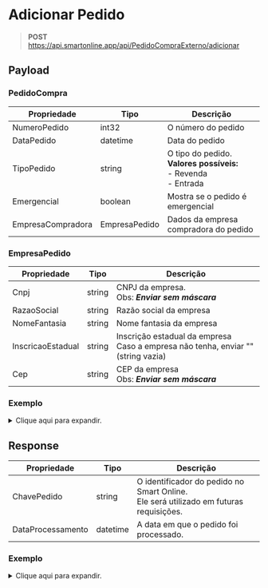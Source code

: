 # Adicionar Pedido

> **POST** https://api.smartonline.app/api/PedidoCompraExterno/adicionar

## Payload

### PedidoCompra

| **Propriedade**   | **Tipo**      | **Descrição**                                                          |
| ----------------- | ------------- | ---------------------------------------------------------------------- |
| NumeroPedido      | int32         | O número do pedido                                                     |
| DataPedido        | datetime      | Data do pedido                                                         |
| TipoPedido        | string        | O tipo do pedido.<br>**Valores possíveis:**<br>- Revenda <br>- Entrada |
| Emergencial       | boolean       | Mostra se o pedido é emergencial                                       |
| EmpresaCompradora | EmpresaPedido | Dados da empresa compradora do pedido                                  |

### EmpresaPedido

| **Propriedade**   | **Tipo** | **Descrição**                                                                       |
| ----------------- | -------- | ----------------------------------------------------------------------------------- |
| Cnpj              | string   | CNPJ da empresa.<br> Obs: **_Enviar sem máscara_**                                  |
| RazaoSocial       | string   | Razão social da empresa                                                             |
| NomeFantasia      | string   | Nome fantasia da empresa                                                            |
| InscricaoEstadual | string   | Inscrição estadual da empresa<br>Caso a empresa não tenha, enviar "" (string vazia) |
| Cep               | string   | CEP da empresa<br> Obs: **_Enviar sem máscara_**                                    |

### Exemplo

<details>
<summary>Clique aqui para expandir.</summary>

```json
{
  "NumeroPedido": 1,
  "DataPedido": "2021-03-22 00:00-03:00",
  "TipoPedido": "Revenda",
  "Emergencial": false,
  "CondicaoPagamento": "60 DDL",
  "PercentualFrete": 0,
  "PercentualCustoFinanceiro": 0,
  "Observacao": "Este pedido é um payload de exemplo",
  "DescricaoRegimeEspecial": "Esta descrição também é um exemplo",
  "QuantidadeItens": 1,
  "ValorTotalPedido": 199.0,
  "Coleta": false,
  "PedidoProgramado": false,
  "EmailNFe": "nfe@onlineapp.com.br",
  "EmpresaCompradora": {
    "Cnpj": "99999999999999",
    "RazaoSocial": "Online Applications",
    "NomeFantasia": "Online Applications",
    "InscricaoEstadual": "99999999999",
    "Cep": " 13080650",
    "Logradouro": "Av. José Rocha Bonfim",
    "Numero": "214",
    "Complemento": "BL Madri, SL 236",
    "Bairro": "Lot. Center Santa Genebra",
    "Municipio": "Campinas",
    "Estado": "SP",
    "Pais": "Brasil"
  },
  "EmpresaCobranca": {
    "Cnpj": "99999999999999",
    "RazaoSocial": "Online Applications",
    "NomeFantasia": "Online Applications",
    "InscricaoEstadual": "99999999999",
    "Cep": " 13080650",
    "Logradouro": "Av. José Rocha Bonfim",
    "Numero": "214",
    "Complemento": "BL Madri, SL 236",
    "Bairro": "Lot. Center Santa Genebra",
    "Municipio": "Campinas",
    "Estado": "SP",
    "Pais": "Brasil"
  },
  "EmpresaEntrega": {
    "Cnpj": "99999999999999",
    "RazaoSocial": "Online Applications",
    "NomeFantasia": "Online Applications",
    "InscricaoEstadual": "99999999999",
    "Cep": " 13080650",
    "Logradouro": "Av. José Rocha Bonfim",
    "Numero": "214",
    "Complemento": "BL Madri, SL 236",
    "Bairro": "Lot. Center Santa Genebra",
    "Municipio": "Campinas",
    "Estado": "SP",
    "Pais": "Brasil"
  },
  "Fornecedor": {
    "Cnpj": "99999999999999",
    "RazaoSocial": "Online Applications",
    "NomeFantasia": "Online Applications",
    "InscricaoEstadual": "99999999999",
    "Cep": " 13080650",
    "Logradouro": "Av. José Rocha Bonfim",
    "Numero": "214",
    "Complemento": "BL Madri, SL 236",
    "Bairro": "Lot. Center Santa Genebra",
    "Municipio": "Campinas",
    "Estado": "SP",
    "Pais": "Brasil"
  },
  "Comprador": {
    "Nome": "Elias Rodrigues",
    "Email": "elias@onlineapp.com.br",
    "Telefone": "1940628611",
    "Celular": "99999999999"
  },
  "Negociador": {
    "Nome": "Elias Rodrigues",
    "Email": "elias@onlineapp.com.br",
    "Telefone": "1940628611",
    "Celular": "99999999999"
  },
  "AnalistaFollowUp": {
    "Nome": "Elias Rodrigues",
    "Email": "elias@onlineapp.com.br",
    "Telefone": "1940628611",
    "Celular": "99999999999"
  },
  "Vendedor": {
    "Nome": "Elias Rodrigues",
    "Email": "elias@onlineapp.com.br",
    "Telefone": "1940628611",
    "Celular": "99999999999"
  },
  "Itens": [
    {
      "Item": 1,
      "CodigoProduto": "201474",
      "DescricaoProduto": "CABO MT 12/20KV 105G EPR 120MM PT",
      "DescricaoTecnicaProduto": "CABO MT 12/20KV 105G EPR 120MM PT",
      "ReferenciaProdutoFabricante": "26564268",
      "CodigoProdutoFabricante": "26564268",
      "Ean": ["1324689753217"],
      "UnidadeMedida": "MT",
      "QuantidadePedida": 10.0,
      "QuantidadeRecebida": 10.0,
      "QuantidadePercentualAcima": 10.0,
      "QuantidadeLimiteAcima": 10.0,
      "PrecoBruto": 1.99,
      "PercentualDesconto": 0,
      "PercentualDiferencaIcms": 0,
      "PrecoLiquido": 0.0,
      "PrecoLiquidoPercentualAcima": 10.0,
      "PrecoLiquidoPercentualAbaixo": 10.0,
      "PrecoLiquidoLimiteAcima": 10.0,
      "PrecoLiquidoLimiteAbaixo": 10.0,
      "ValorTotal": 1.99,
      "AliquotaIcms": 0.0,
      "AliquotaIpi": 0.0,
      "Ncm": "8544.60.00",
      "PrazoMaximoEntrega": "2021-03-22 00:00-03:00"
    }
  ]
}
```

</details>

## Response

| **Propriedade**   | **Tipo** | **Descrição**                                                                              |
| ----------------- | -------- | ------------------------------------------------------------------------------------------ |
| ChavePedido       | string   | O identificador do pedido no Smart Online. <br> Ele será utilizado em futuras requisições. |
| DataProcessamento | datetime | A data em que o pedido foi processado.                                                     |

### Exemplo

<details>
<summary>Clique aqui para expandir.</summary>

```json
{
  "ChavePedido": "1202011201714506990438",
  "DataProcessamento": "2020-11-20T17:14:50.6990423-03:00"
}
```

</details>
